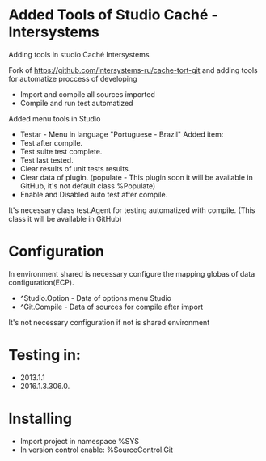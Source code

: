 # Added Tools of Studio Caché - Intersystems
Adding tools in studio Caché Intersystems

Fork of https://github.com/intersystems-ru/cache-tort-git and adding tools for automatize proccess of developing

- Import and compile all sources imported
- Compile and run test automatized

Added menu tools in Studio 
- Testar - Menu in language "Portuguese - Brazil"
Added item:
- Test after compile.
- Test suite test complete.
- Test last tested.
- Clear results of unit tests results.
- Clear data of plugin. (populate - This plugin soon it will be available in GitHub, it's not default class %Populate)
- Enable and Disabled auto test after compile.

It's necessary class test.Agent for testing automatized with compile. (This class it will be available in GitHub)

# Configuration
In environment shared is necessary configure the mapping globas of data configuration(ECP).
- ^Studio.Option - Data of options menu Studio
- ^Git.Compile - Data of sources for compile after import

It's not necessary configuration if not is shared environment

# Testing in: 
- 2013.1.1
- 2016.1.3.306.0.

# Installing
- Import project in namespace %SYS
- In version control enable: %SourceControl.Git
